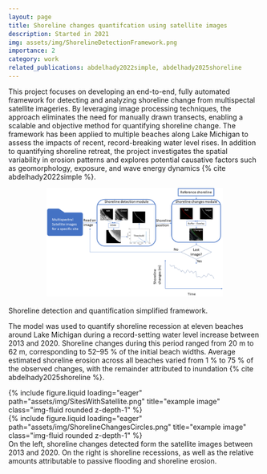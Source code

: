 ```yaml
---
layout: page
title: Shoreline changes quantifcation using satellite images
description: Started in 2021
img: assets/img/ShorelineDetectionFramework.png
importance: 2
category: work
related_publications: abdelhady2022simple, abdelhady2025shoreline
---
```


This project focuses on developing an end-to-end, fully automated framework for detecting and analyzing shoreline change from multispectal satellite imageries. By leveraging image processing techniques, the approach eliminates the need for manually drawn transects, enabling a scalable and objective method for quantifying shoreline change. The framework has been applied to multiple beaches along Lake Michigan to assess the impacts of recent, record-breaking water level rises. In addition to quantifying shoreline retreat, the project investigates the spatial variability in erosion patterns and explores potential causative factors such as geomorphology, exposure, and wave energy dynamics {% cite abdelhady2022simple %}.

<img src="/assets/img/ShorelineDetectionFramework.png" alt="My photo" style="width: 70%; display: block; margin: 0 auto 20px auto;" class="rounded mx-auto d-block">

<div class="caption text-center">
  Shoreline detection and quantification simplified framework.
</div>


The model was used to quantify shoreline recession at eleven beaches around Lake Michigan during a record-setting water level increase between 2013 and 2020. Shoreline changes during this period ranged from 20 m to 62 m, corresponding to 52–95 % of the initial beach widths. Average estimated shoreline erosion across all beaches varied from 1 % to 75 % of the observed changes, with the remainder attributed to inundation {% cite abdelhady2025shoreline %}. 

<div class="row">
    <div class="col-sm mt-3 mt-md-0">
        {% include figure.liquid loading="eager" path="assets/img/SitesWithSatellite.png" title="example image" class="img-fluid rounded z-depth-1" %}
    </div>
    <div class="col-sm mt-3 mt-md-0">
        {% include figure.liquid loading="eager" path="assets/img/ShorelineChangesCircles.png" title="example image" class="img-fluid rounded z-depth-1" %}
    </div>
</div>
<div class="caption">
    On the left, shoreline changes detected form the satellite images between 2013 and 2020. On the right is shoreline recessions, as well as the relative amounts attributable to passive flooding and shoreline erosion.
</div>



